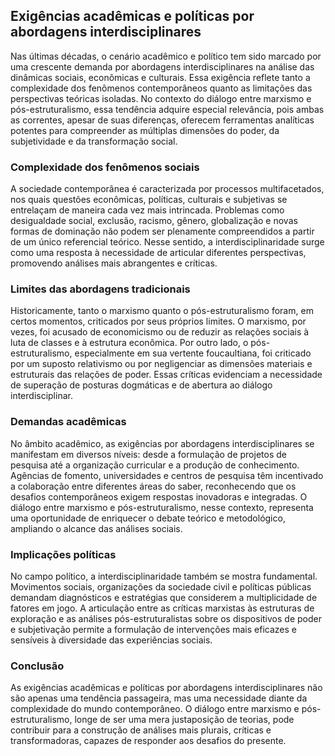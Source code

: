 
## Exigências acadêmicas e políticas por abordagens interdisciplinares

Nas últimas décadas, o cenário acadêmico e político tem sido marcado por uma crescente demanda por abordagens interdisciplinares na análise das dinâmicas sociais, econômicas e culturais. Essa exigência reflete tanto a complexidade dos fenômenos contemporâneos quanto as limitações das perspectivas teóricas isoladas. No contexto do diálogo entre marxismo e pós-estruturalismo, essa tendência adquire especial relevância, pois ambas as correntes, apesar de suas diferenças, oferecem ferramentas analíticas potentes para compreender as múltiplas dimensões do poder, da subjetividade e da transformação social.

### Complexidade dos fenômenos sociais

A sociedade contemporânea é caracterizada por processos multifacetados, nos quais questões econômicas, políticas, culturais e subjetivas se entrelaçam de maneira cada vez mais intrincada. Problemas como desigualdade social, exclusão, racismo, gênero, globalização e novas formas de dominação não podem ser plenamente compreendidos a partir de um único referencial teórico. Nesse sentido, a interdisciplinaridade surge como uma resposta à necessidade de articular diferentes perspectivas, promovendo análises mais abrangentes e críticas.

### Limites das abordagens tradicionais

Historicamente, tanto o marxismo quanto o pós-estruturalismo foram, em certos momentos, criticados por seus próprios limites. O marxismo, por vezes, foi acusado de economicismo ou de reduzir as relações sociais à luta de classes e à estrutura econômica. Por outro lado, o pós-estruturalismo, especialmente em sua vertente foucaultiana, foi criticado por um suposto relativismo ou por negligenciar as dimensões materiais e estruturais das relações de poder. Essas críticas evidenciam a necessidade de superação de posturas dogmáticas e de abertura ao diálogo interdisciplinar.

### Demandas acadêmicas

No âmbito acadêmico, as exigências por abordagens interdisciplinares se manifestam em diversos níveis: desde a formulação de projetos de pesquisa até a organização curricular e a produção de conhecimento. Agências de fomento, universidades e centros de pesquisa têm incentivado a colaboração entre diferentes áreas do saber, reconhecendo que os desafios contemporâneos exigem respostas inovadoras e integradas. O diálogo entre marxismo e pós-estruturalismo, nesse contexto, representa uma oportunidade de enriquecer o debate teórico e metodológico, ampliando o alcance das análises sociais.

### Implicações políticas

No campo político, a interdisciplinaridade também se mostra fundamental. Movimentos sociais, organizações da sociedade civil e políticas públicas demandam diagnósticos e estratégias que considerem a multiplicidade de fatores em jogo. A articulação entre as críticas marxistas às estruturas de exploração e as análises pós-estruturalistas sobre os dispositivos de poder e subjetivação permite a formulação de intervenções mais eficazes e sensíveis à diversidade das experiências sociais.

### Conclusão

As exigências acadêmicas e políticas por abordagens interdisciplinares não são apenas uma tendência passageira, mas uma necessidade diante da complexidade do mundo contemporâneo. O diálogo entre marxismo e pós-estruturalismo, longe de ser uma mera justaposição de teorias, pode contribuir para a construção de análises mais plurais, críticas e transformadoras, capazes de responder aos desafios do presente.
```

